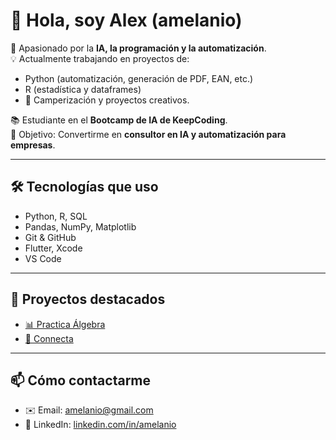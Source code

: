 # 👋 Hola, soy Alex (amelanio)

🚀 Apasionado por la **IA, la programación y la automatización**.  
💡 Actualmente trabajando en proyectos de:
- Python (automatización, generación de PDF, EAN, etc.)
- R (estadística y dataframes)
- 🚐 Camperización y proyectos creativos.

📚 Estudiante en el **Bootcamp de IA de KeepCoding**.  
🎯 Objetivo: Convertirme en **consultor en IA y automatización para empresas**.

---

## 🛠️ Tecnologías que uso
- Python, R, SQL
- Pandas, NumPy, Matplotlib
- Git & GitHub
- Flutter, Xcode
- VS Code

---

## 📂 Proyectos destacados
- [📊 Practica Álgebra](https://github.com/amelanio/practica_algebra)
- [🤖 Connecta](https://github.com/amelanio/connecta)

---

## 📫 Cómo contactarme
- ✉️ Email: amelanio@gmail.com
- 💼 LinkedIn: [linkedin.com/in/amelanio](#)
